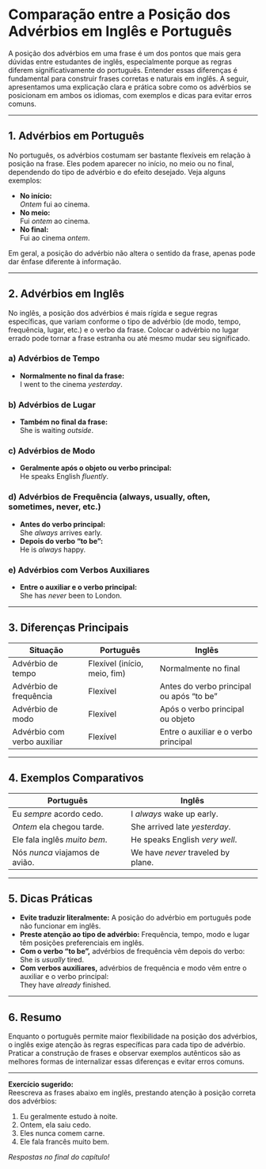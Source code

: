 
# Comparação entre a Posição dos Advérbios em Inglês e Português

A posição dos advérbios em uma frase é um dos pontos que mais gera dúvidas entre estudantes de inglês, especialmente porque as regras diferem significativamente do português. Entender essas diferenças é fundamental para construir frases corretas e naturais em inglês. A seguir, apresentamos uma explicação clara e prática sobre como os advérbios se posicionam em ambos os idiomas, com exemplos e dicas para evitar erros comuns.

---

## 1. Advérbios em Português

No português, os advérbios costumam ser bastante flexíveis em relação à posição na frase. Eles podem aparecer no início, no meio ou no final, dependendo do tipo de advérbio e do efeito desejado. Veja alguns exemplos:

- **No início:**  
  *Ontem* fui ao cinema.
- **No meio:**  
  Fui *ontem* ao cinema.
- **No final:**  
  Fui ao cinema *ontem*.

Em geral, a posição do advérbio não altera o sentido da frase, apenas pode dar ênfase diferente à informação.

---

## 2. Advérbios em Inglês

No inglês, a posição dos advérbios é mais rígida e segue regras específicas, que variam conforme o tipo de advérbio (de modo, tempo, frequência, lugar, etc.) e o verbo da frase. Colocar o advérbio no lugar errado pode tornar a frase estranha ou até mesmo mudar seu significado.

### a) Advérbios de Tempo

- **Normalmente no final da frase:**  
  I went to the cinema *yesterday*.

### b) Advérbios de Lugar

- **Também no final da frase:**  
  She is waiting *outside*.

### c) Advérbios de Modo

- **Geralmente após o objeto ou verbo principal:**  
  He speaks English *fluently*.

### d) Advérbios de Frequência (always, usually, often, sometimes, never, etc.)

- **Antes do verbo principal:**  
  She *always* arrives early.
- **Depois do verbo “to be”:**  
  He is *always* happy.

### e) Advérbios com Verbos Auxiliares

- **Entre o auxiliar e o verbo principal:**  
  She has *never* been to London.

---

## 3. Diferenças Principais

| Situação                        | Português                        | Inglês                                 |
|---------------------------------|----------------------------------|----------------------------------------|
| Advérbio de tempo               | Flexível (início, meio, fim)     | Normalmente no final                   |
| Advérbio de frequência          | Flexível                         | Antes do verbo principal ou após “to be”|
| Advérbio de modo                | Flexível                         | Após o verbo principal ou objeto        |
| Advérbio com verbo auxiliar     | Flexível                         | Entre o auxiliar e o verbo principal    |

---

## 4. Exemplos Comparativos

| Português                        | Inglês                          |
|----------------------------------|---------------------------------|
| Eu *sempre* acordo cedo.         | I *always* wake up early.       |
| *Ontem* ela chegou tarde.        | She arrived late *yesterday*.   |
| Ele fala inglês *muito bem*.     | He speaks English *very well*.  |
| Nós *nunca* viajamos de avião.   | We have *never* traveled by plane. |

---

## 5. Dicas Práticas

- **Evite traduzir literalmente:** A posição do advérbio em português pode não funcionar em inglês.
- **Preste atenção ao tipo de advérbio:** Frequência, tempo, modo e lugar têm posições preferenciais em inglês.
- **Com o verbo “to be”,** advérbios de frequência vêm depois do verbo:  
  She is *usually* tired.
- **Com verbos auxiliares,** advérbios de frequência e modo vêm entre o auxiliar e o verbo principal:  
  They have *already* finished.

---

## 6. Resumo

Enquanto o português permite maior flexibilidade na posição dos advérbios, o inglês exige atenção às regras específicas para cada tipo de advérbio. Praticar a construção de frases e observar exemplos autênticos são as melhores formas de internalizar essas diferenças e evitar erros comuns.

---
**Exercício sugerido:**  
Reescreva as frases abaixo em inglês, prestando atenção à posição correta dos advérbios:

1. Eu geralmente estudo à noite.
2. Ontem, ela saiu cedo.
3. Eles nunca comem carne.
4. Ele fala francês muito bem.

*Respostas no final do capítulo!*
```
